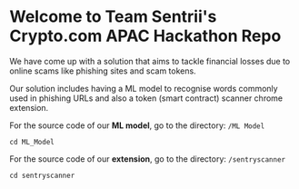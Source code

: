 # Welcome to Team Sentrii's Crypto.com APAC Hackathon Repo

We have come up with a solution that aims to tackle financial losses due to online scams like phishing sites and scam tokens.

Our solution includes having a ML model to recognise words commonly used in phishing URLs and also a token (smart contract) scanner chrome extension.

For the source code of our **ML model**, go to the directory: `/ML Model`

```
cd ML_Model
```

For the source code of our **extension**, go to the directory: `/sentryscanner`

```
cd sentryscanner
```
